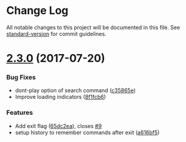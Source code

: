 # Change Log

All notable changes to this project will be documented in this file. See [standard-version](https://github.com/conventional-changelog/standard-version) for commit guidelines.

<a name="2.3.0"></a>
# [2.3.0](https://github.com/mischah/itunes-remote/compare/v2.2.0...v2.3.0) (2017-07-20)


### Bug Fixes

* dont-play option of search command ([c35865e](https://github.com/mischah/itunes-remote/commit/c35865e))
* Improve loading indicators ([8f1fcb6](https://github.com/mischah/itunes-remote/commit/8f1fcb6))


### Features

* Add exit flag ([65dc2ea](https://github.com/mischah/itunes-remote/commit/65dc2ea)), closes [#9](https://github.com/mischah/itunes-remote/issues/9)
* setup history to remember commands after exit ([a616bf5](https://github.com/mischah/itunes-remote/commit/a616bf5))
